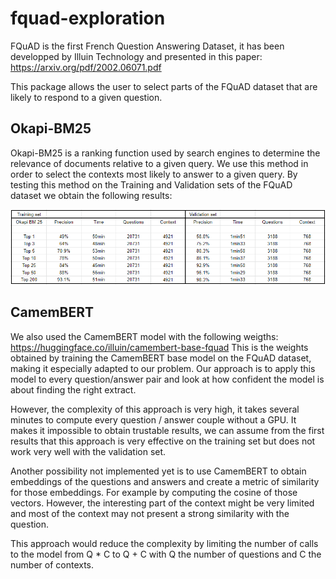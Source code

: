# fquad-exploration
FQuAD is the first French Question Answering Dataset, it has been developped by Illuin Technology and presented in this paper: https://arxiv.org/pdf/2002.06071.pdf

This package allows the user to select parts of the FQuAD dataset that are likely to respond to a given question.

## Okapi-BM25

Okapi-BM25 is a ranking function used by search engines to determine the relevance of documents relative to a given query.
We use this method in order to select the contexts most likely to answer to a given query.
By testing this method on the Training and Validation sets of the FQuAD dataset we obtain the following results:

![alt text](https://github.com/nassim-yagoub/fquad-exploration/blob/main/okapi_results.png?raw=true)

## CamemBERT

We also used the CamemBERT model with the following weigths: https://huggingface.co/illuin/camembert-base-fquad
This is the weights obtained by training the CamemBERT base model on the FQuAD dataset, making it especially adapted to our problem.
Our approach is to apply this model to every question/answer pair and look at how confident the model is about finding the right extract.

However, the complexity of this approach is very high, it takes several minutes to compute every question / answer couple without a GPU.
It makes it impossible to obtain trustable results, we can assume from the first results that this approach is very effective on the training set but does not work very well with the validation set.

Another possibility not implemented yet is to use CamemBERT to obtain embeddings of the questions and answers and create a metric of similarity for those embeddings. For example by computing the cosine of those vectors. However, the interesting part of the context might be very limited and most of the context may not present a strong similarity with the question.

This approach would reduce the complexity by limiting the number of calls to the model from Q * C to Q + C with Q the number of questions and C the number of contexts.
